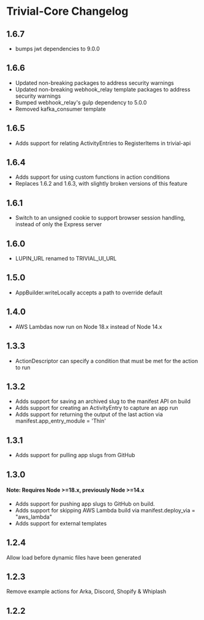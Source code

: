 
# Trivial-Core Changelog

## 1.6.7
- bumps jwt dependencies to 9.0.0

## 1.6.6
- Updated non-breaking packages to address security warnings 
- Updated non-breaking webhook_relay template packages to address security warnings
- Bumped webhook_relay's gulp dependency to 5.0.0
- Removed kafka_consumer template

## 1.6.5
- Adds support for relating ActivityEntries to RegisterItems in trivial-api

## 1.6.4
- Adds support for using custom functions in action conditions
- Replaces 1.6.2 and 1.6.3, with slightly broken versions of this feature

## 1.6.1
- Switch to an unsigned cookie to support browser session handling, instead of only the Express server

## 1.6.0
- LUPIN_URL renamed to TRIVIAL_UI_URL

## 1.5.0
- AppBuilder.writeLocally accepts a path to override default

## 1.4.0
- AWS Lambdas now run on Node 18.x instead of Node 14.x

## 1.3.3
- ActionDescriptor can specify a condition that must be met for the action to run

## 1.3.2
- Adds support for saving an archived slug to the manifest API on build
- Adds support for creating an ActivityEntry to capture an app run
- Adds support for returning the output of the last action via manifest.app_entry_module = 'Thin'

## 1.3.1
- Adds support for pulling app slugs from GitHub

## 1.3.0
#### Note: Requires Node >=18.x, previously Node >=14.x

- Adds support for pushing app slugs to GitHub on build.
- Adds support for skipping AWS Lambda build via manifest.deploy_via = "aws_lambda"
- Adds support for external templates

## 1.2.4
Allow load before dynamic files have been generated

## 1.2.3
Remove example actions for Arka, Discord, Shopify & Whiplash

## 1.2.2
